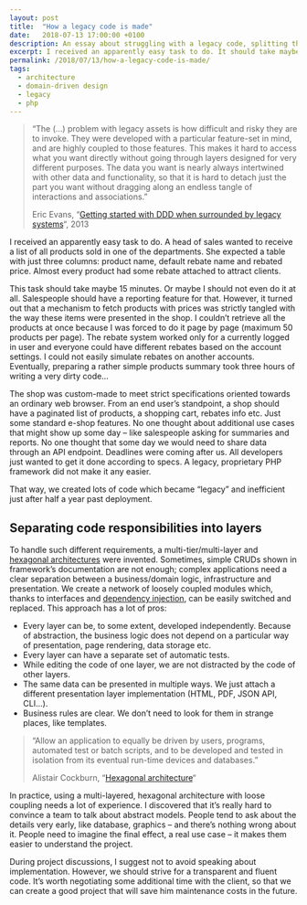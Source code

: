 ```yaml
---
layout: post
title:  "How a legacy code is made"
date:   2018-07-13 17:00:00 +0100
description: An essay about struggling with a legacy code, splitting the codebase into layers using hexagonal architecture and Domain-Driven Design.
excerpt: I received an apparently easy task to do. It should take maybe 15 minutes. Or maybe I should not even do it at all. Salespeople should have a reporting feature for that. However, it turned out that a mechanism to fetch products with prices was strictly tangled with the way these items were presented in the shop.
permalink: /2018/07/13/how-a-legacy-code-is-made/
tags:
  - architecture
  - domain-driven design
  - legacy
  - php
---
```


> “The (…) problem with legacy assets is how difficult and risky they are to invoke. They were developed with a particular feature-set in mind, and are highly coupled to those features. This makes it hard to access what you want directly without going through layers designed for very different purposes. The data you want is nearly always intertwined with other data and functionality, so that it is hard to detach just the part you want without dragging along an endless tangle of interactions and associations.”
>
> Eric Evans, “[Getting started with DDD when surrounded by legacy systems](https://domainlanguage.com/ddd/surrounded-by-legacy-software/)“, 2013

I received an apparently easy task to do. A head of sales wanted to receive a list of all products sold in one of the departments. She expected a table with just three columns: product name, default rebate name and rebated price. Almost every product had some rebate attached to attract clients.

This task should take maybe 15 minutes. Or maybe I should not even do it at all. Salespeople should have a reporting feature for that. However, it turned out that a mechanism to fetch products with prices was strictly tangled with the way these items were presented in the shop. I couldn’t retrieve all the products at once because I was forced to do it page by page (maximum 50 products per page). The rebate system worked only for a currently logged in user and everyone could have different rebates based on the account settings. I could not easily simulate rebates on another accounts. Eventually, preparing a rather simple products summary took three hours of writing a very dirty code…

The shop was custom-made to meet strict specifications oriented towards an ordinary web browser. From an end user’s standpoint, a shop should have a paginated list of products, a shopping cart, rebates info etc. Just some standard e-shop features. No one thought about additional use cases that might show up some day – like salespeople asking for summaries and reports. No one thought that some day we would need to share data through an API endpoint. Deadlines were coming after us. All developers just wanted to get it done according to specs. A legacy, proprietary PHP framework did not make it any easier.

That way, we created lots of code which became “legacy” and inefficient just after half a year past deployment.

## Separating code responsibilities into layers

To handle such different requirements, a multi-tier/multi-layer and [hexagonal architectures](https://leanpub.com/ddd-in-php/read#appendix-a-hexagonal-architecture) were invented. Sometimes, simple CRUDs shown in framework’s documentation are not enough; complex applications need a clear separation between a business/domain logic, infrastructure and presentation. We create a network of loosely coupled modules which, thanks to interfaces and [dependency injection](https://symfony.com/doc/current/service_container.html), can be easily switched and replaced. This approach has a lot of pros:

* Every layer can be, to some extent, developed independently. Because of abstraction, the business logic does not depend on a particular way of presentation, page rendering, data storage etc.
* Every layer can have a separate set of automatic tests.
* While editing the code of one layer, we are not distracted by the code of other layers.
* The same data can be presented in multiple ways. We just attach a different presentation layer implementation (HTML, PDF, JSON API, CLI…).
* Business rules are clear. We don’t need to look for them in strange places, like templates.

> “Allow an application to equally be driven by users, programs, automated test or batch scripts, and to be developed and tested in isolation from its eventual run-time devices and databases.”
>
> Alistair Cockburn, “[Hexagonal architecture](http://alistair.cockburn.us/Hexagonal+architecture)“

In practice, using a multi-layered, hexagonal architecture with loose coupling needs a lot of experience. I discovered that it’s really hard to convince a team to talk about abstract models. People tend to ask about the details very early, like database, graphics – and there’s nothing wrong about it. People need to imagine the final effect, a real use case – it makes them easier to understand the project.

During project discussions, I suggest not to avoid speaking about implementation. However, we should strive for a transparent and fluent code. It’s worth negotiating some additional time with the client, so that we can create a good project that will save him maintenance costs in the future.
